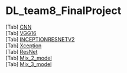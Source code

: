 # DL_team8_FinalProject
[Tab] [CNN](https://github.com/marcoleung052/DL_team8_FinalProject/tree/1a834e1f5935a3c7a06eacdaf24f7c717c98ddc2/CNN "游標顯示")  
[Tab] [VGG16](https://github.com/marcoleung052/DL_team8_FinalProject/tree/9991ca64ca6ea5d4b09c57627cf213d9668f3cd9/VGG16 "游標顯示")  
[Tab] [INCEPTIONRESNETV2](https://github.com/marcoleung052/DL_team8_FinalProject/tree/9991ca64ca6ea5d4b09c57627cf213d9668f3cd9/INCEPTIONRESNETV2 "游標顯示")  
[Tab] [Xception](https://github.com/marcoleung052/DL_team8_FinalProject/tree/9991ca64ca6ea5d4b09c57627cf213d9668f3cd9/Xception "游標顯示")  
[Tab] [ResNet](https://github.com/marcoleung052/DL_team8_FinalProject/tree/9991ca64ca6ea5d4b09c57627cf213d9668f3cd9/ResNet "游標顯示")  
[Tab] [Mix_2_model](https://github.com/marcoleung052/DL_team8_FinalProject/tree/9991ca64ca6ea5d4b09c57627cf213d9668f3cd9/Mix_2_model "游標顯示")  
[Tab] [Mix_3_model](https://github.com/marcoleung052/DL_team8_FinalProject/tree/9991ca64ca6ea5d4b09c57627cf213d9668f3cd9/Mix_3_model "游標顯示")  
